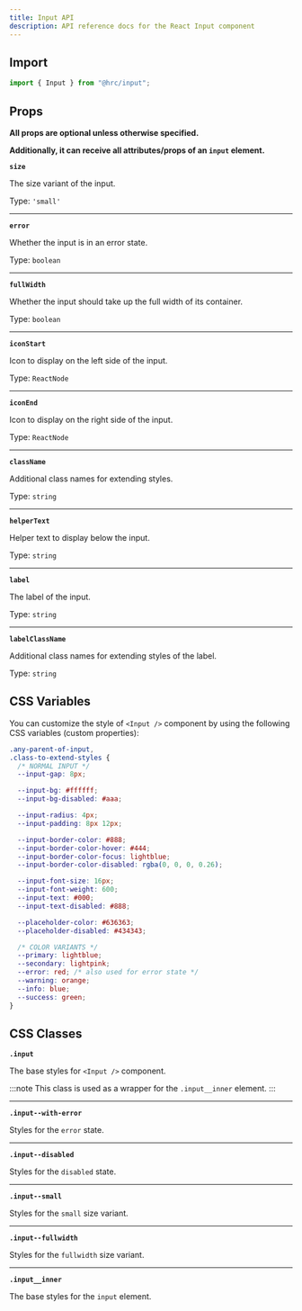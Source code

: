 ```yaml
---
title: Input API
description: API reference docs for the React Input component
---
```


## Import

```js
import { Input } from "@hrc/input";
```

## Props

**All props are optional unless otherwise specified.**

**Additionally, it can receive all attributes/props of an `input` element.**

**`size`**

The size variant of the input.

Type: `'small'`

---

**`error`**

Whether the input is in an error state.

Type: `boolean`

---

**`fullWidth`**

Whether the input should take up the full width of its container.

Type: `boolean`

---

**`iconStart`**

Icon to display on the left side of the input.

Type: `ReactNode`

---

**`iconEnd`**

Icon to display on the right side of the input.

Type: `ReactNode`

---

**`className`**

Additional class names for extending styles.

Type: `string`

---

**`helperText`**

Helper text to display below the input.

Type: `string`

---

**`label`**

The label of the input.

Type: `string`

---

**`labelClassName`**

Additional class names for extending styles of the label.

Type: `string`

## CSS Variables

You can customize the style of `<Input />` component by using the following
CSS variables (custom properties):

```css
.any-parent-of-input,
.class-to-extend-styles {
  /* NORMAL INPUT */
  --input-gap: 8px;

  --input-bg: #ffffff;
  --input-bg-disabled: #aaa;

  --input-radius: 4px;
  --input-padding: 8px 12px;

  --input-border-color: #888;
  --input-border-color-hover: #444;
  --input-border-color-focus: lightblue;
  --input-border-color-disabled: rgba(0, 0, 0, 0.26);

  --input-font-size: 16px;
  --input-font-weight: 600;
  --input-text: #000;
  --input-text-disabled: #888;

  --placeholder-color: #636363;
  --placeholder-disabled: #434343;

  /* COLOR VARIANTS */
  --primary: lightblue;
  --secondary: lightpink;
  --error: red; /* also used for error state */
  --warning: orange;
  --info: blue;
  --success: green;
}
```

## CSS Classes

**`.input`**

The base styles for `<Input />` component.

:::note
This class is used as a wrapper for the `.input__inner` element.
:::

---

**`.input--with-error`**

Styles for the `error` state.

---

**`.input--disabled`**

Styles for the `disabled` state.

---

**`.input--small`**

Styles for the `small` size variant.

---

**`.input--fullwidth`**

Styles for the `fullwidth` size variant.

---

**`.input__inner`**

The base styles for the `input` element.
